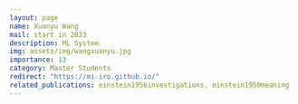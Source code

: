 ```yaml
---
layout: page
name: Xuanyu Wang
mail: start in 2023
description: ML System
img: assets/img/wangxuanyu.jpg
importance: 13
category: Master Students
redirect: "https://mi-iro.github.io/"
related_publications: einstein1956investigations, einstein1950meaning
---
```


